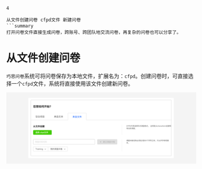 ```index
4
```
```tag
从文件创建问卷 cfpd文件 新建问卷
```summary
打开问卷文件直接生成问卷，跨账号、跨团队地交流问卷，再复杂的问卷也可以分享了。
```
# 从文件创建问卷

`巧思问卷`系统可将问卷保存为本地文件，扩展名为：`cfpd`。创建问卷时，可直接选择一个`cfpd`文件，系统将直接使用该文件创建新问卷。

<img src='./assets/04fromSurveyFile/fromSurveyFile.png'>
